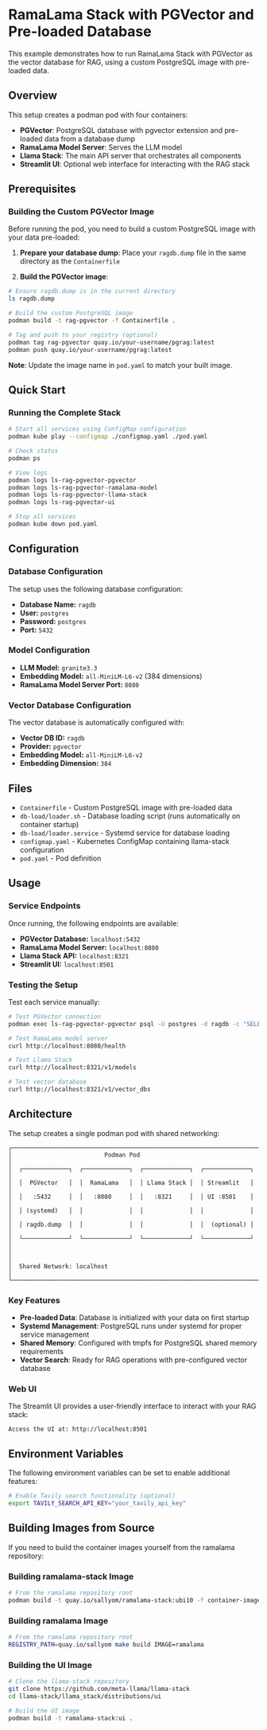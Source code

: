 # RamaLama Stack with PGVector and Pre-loaded Database

This example demonstrates how to run RamaLama Stack with PGVector as the vector database for RAG, using a custom PostgreSQL image with pre-loaded data.

## Overview

This setup creates a podman pod with four containers:
- **PGVector**: PostgreSQL database with pgvector extension and pre-loaded data from a database dump
- **RamaLama Model Server**: Serves the LLM model
- **Llama Stack**: The main API server that orchestrates all components
- **Streamlit UI**: Optional web interface for interacting with the RAG stack

## Prerequisites

### Building the Custom PGVector Image

Before running the pod, you need to build a custom PostgreSQL image with your data pre-loaded:

1. **Prepare your database dump**: Place your `ragdb.dump` file in the same directory as the `Containerfile`

2. **Build the PGVector image**:
```bash
# Ensure ragdb.dump is in the current directory
ls ragdb.dump

# Build the custom PostgreSQL image
podman build -t rag-pgvector -f Containerfile .

# Tag and push to your registry (optional)
podman tag rag-pgvector quay.io/your-username/pgrag:latest
podman push quay.io/your-username/pgrag:latest
```

**Note**: Update the image name in `pod.yaml` to match your built image.

## Quick Start

### Running the Complete Stack

```bash
# Start all services using ConfigMap configuration
podman kube play --configmap ./configmap.yaml ./pod.yaml

# Check status
podman ps

# View logs
podman logs ls-rag-pgvector-pgvector
podman logs ls-rag-pgvector-ramalama-model
podman logs ls-rag-pgvector-llama-stack
podman logs ls-rag-pgvector-ui

# Stop all services
podman kube down pod.yaml
```

## Configuration

### Database Configuration

The setup uses the following database configuration:

- **Database Name:** `ragdb`
- **User:** `postgres`
- **Password:** `postgres`
- **Port:** `5432`

### Model Configuration

- **LLM Model:** `granite3.3`
- **Embedding Model:** `all-MiniLM-L6-v2` (384 dimensions)
- **RamaLama Model Server Port:** `8080`

### Vector Database Configuration

The vector database is automatically configured with:
- **Vector DB ID:** `ragdb`
- **Provider:** `pgvector`
- **Embedding Model:** `all-MiniLM-L6-v2`
- **Embedding Dimension:** `384`

## Files

- `Containerfile` - Custom PostgreSQL image with pre-loaded data
- `db-load/loader.sh` - Database loading script (runs automatically on container startup)
- `db-load/loader.service` - Systemd service for database loading
- `configmap.yaml` - Kubernetes ConfigMap containing llama-stack configuration
- `pod.yaml` - Pod definition

## Usage

### Service Endpoints

Once running, the following endpoints are available:

- **PGVector Database:** `localhost:5432`
- **RamaLama Model Server:** `localhost:8080`
- **Llama Stack API:** `localhost:8321`
- **Streamlit UI:** `localhost:8501`

### Testing the Setup

Test each service manually:

```bash
# Test PGVector connection
podman exec ls-rag-pgvector-pgvector psql -U postgres -d ragdb -c "SELECT 1;"

# Test RamaLama model server
curl http://localhost:8080/health

# Test Llama Stack
curl http://localhost:8321/v1/models

# Test vector database
curl http://localhost:8321/v1/vector_dbs
```

## Architecture

The setup creates a single podman pod with shared networking:

```
┌─────────────────────────────────────────────────────────────────────┐
│                          Podman Pod                                 │
│  ┌─────────────┐  ┌─────────────┐  ┌─────────────┐  ┌─────────────┐ │
│  │  PGVector   │  │  RamaLama   │  │ Llama Stack │  │ Streamlit   │ │
│  │   :5432     │  │   :8080     │  │   :8321     │  │ UI :8501    │ │
│  │ (systemd)   │  │             │  │             │  │             │ │
│  │ ragdb.dump  │  │             │  │             │  │  (optional) │ │
│  └─────────────┘  └─────────────┘  └─────────────┘  └─────────────┘ │
│                                                                     │
│  Shared Network: localhost                                          │
└─────────────────────────────────────────────────────────────────────┘
```

### Key Features

- **Pre-loaded Data**: Database is initialized with your data on first startup
- **Systemd Management**: PostgreSQL runs under systemd for proper service management
- **Shared Memory**: Configured with tmpfs for PostgreSQL shared memory requirements
- **Vector Search**: Ready for RAG operations with pre-configured vector database

### Web UI

The Streamlit UI provides a user-friendly interface to interact with your RAG stack:

```
Access the UI at: http://localhost:8501
```

## Environment Variables

The following environment variables can be set to enable additional features:

```bash
# Enable Tavily search functionality (optional)
export TAVILY_SEARCH_API_KEY="your_tavily_api_key"
```

## Building Images from Source

If you need to build the container images yourself from the ramalama repository:

### Building ramalama-stack Image
```bash
# From the ramalama repository root
podman build -t quay.io/sallyom/ramalama-stack:ubi10 -f container-images/llama-stack/Containerfile .
```

### Building ramalama Image
```bash
# From the ramalama repository root
REGISTRY_PATH=quay.io/sallyom make build IMAGE=ramalama
```
### Building the UI Image
```bash
# Clone the llama-stack repository
git clone https://github.com/meta-llama/llama-stack
cd llama-stack/llama_stack/distributions/ui

# Build the UI image
podman build -t ramalama-stack:ui .
```
